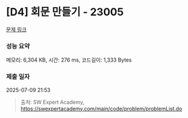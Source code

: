 # [D4] 회문 만들기 - 23005 

[문제 링크](https://swexpertacademy.com/main/code/problem/problemDetail.do?contestProbId=AZROkFPqENsDFAWB) 

### 성능 요약

메모리: 6,304 KB, 시간: 276 ms, 코드길이: 1,333 Bytes

### 제출 일자

2025-07-09 21:53



> 출처: SW Expert Academy, https://swexpertacademy.com/main/code/problem/problemList.do